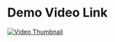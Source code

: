 # Demo Video Link 

[![Video Thumbnail](thumbnail.jpg)](https://www.youtube.com/watch?v=Y4N32hejZF0)
